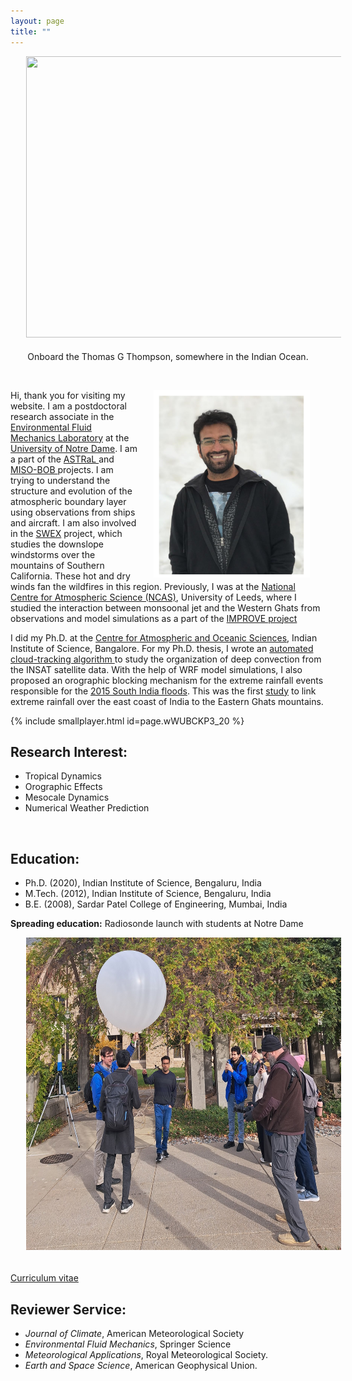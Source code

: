 ```yaml
---
layout: page
title: ""
--- 
```


<html>
<head>
<meta name="viewport" content="width=device-width, initial-scale=1">
<style>
img{
  display: block;
  margin-left: auto;
  margin-right: auto;
  max-width: 100%;
  padding-left: 25px;
  padding-right: 25px;
  padding-bottom: 5px;

}
</style>
</head>
<body>
<p align="center">
<img src="assets/TGT_all.jpg" alt ="" width="900" height="450"> <br>
Onboard the Thomas G Thompson, somewhere in the Indian Ocean. </p><br> 

<p>
<img src="/assets/Jayesh.png" alt ="" width="250" height="300" align='right'>

Hi, thank you for visiting my website. I am a postdoctoral research associate in the <a href="https://efmlab.nd.edu/">Environmental Fluid Mechanics Laboratory</a> at the <a href="https://www.nd.edu/"> University of Notre Dame</a>. I am a part of the <a href="https://efmlab.nd.edu/research/astral/"> ASTRaL </a> and  <a href="https://efmlab.nd.edu/research/miso-bob/"> MISO-BOB </a> projects.  I am trying to understand the structure and evolution of the atmospheric boundary layer using observations from ships and aircraft. I am also involved in the <a href = "https://efmlab.nd.edu/research/swex/">SWEX</a> project, which studies the downslope windstorms over the mountains of Southern California. These hot and dry winds fan the  wildfires in this region. Previously, I was at the <a href="https://ncas.ac.uk/"> National Centre for Atmospheric Science (NCAS)</a>, University of Leeds, where I studied the interaction between monsoonal jet and the Western Ghats from observations and model simulations as a part of the <a  href="http://www.met.reading.ac.uk/~sws05agt/improve/"> IMPROVE project </a> </p>



<p>I did my Ph.D. at the <a href="https://caos.iisc.ac.in/"> Centre for Atmospheric and Oceanic Sciences</a>, Indian Institute of Science, Bangalore. For my Ph.D. thesis, I wrote an <a href="https://jayphd.github.io/tracking/">automated cloud-tracking algorithm </a> to study the organization of deep convection from the INSAT satellite data. With the help of WRF model simulations, I also proposed an orographic blocking mechanism for the extreme rainfall events responsible for the <a href="https://en.wikipedia.org/wiki/2015_South_India_floods"> 2015 South India floods</a>. This was the first <a href="https://doi.org/10.1175/MWR-D-16-0473.1"> study</a> to link extreme rainfall over the east coast of India to the Eastern Ghats mountains. </p> 

<p>
{% include smallplayer.html id=page.wWUBCKP3_20 %}

<h2> Research Interest: </h2>
<ul>
<li> Tropical Dynamics</li>
<li> Orographic Effects</li> 
<li> Mesocale Dynamics </li>
<li> Numerical Weather Prediction </li>
</ul> </p> <br>

<h2>Education:</h2> 
<ul>
<li> Ph.D. (2020), Indian Institute of Science, Bengaluru, India </li>
<li> M.Tech. (2012), Indian Institute of Science, Bengaluru, India </li>
<li> B.E. (2008), Sardar Patel College of Engineering, Mumbai, India </li>
</ul>


<b> Spreading education:</b> Radiosonde launch with students at Notre Dame <br>
<p align="center">
<img src="assets/ND_launch.jpg" alt ="" width="600" height="500"><br> 

<a href="https://drive.google.com/file/d/1HeDbnx6wraPzAjtqf10sOUNfcJlXwvdo/view?usp=drive_link"> Curriculum vitae </a>

<h2>Reviewer Service:</h2> 
<ul>
<li> <em> Journal of Climate</em>, American Meteorological Society  </li>
<li> <em> Environmental Fluid Mechanics</em>, Springer Science  </li>
<li> <em> Meteorological Applications</em>, Royal Meteorological Society. </li>
<li> <em> Earth and Space Science</em>, American Geophysical Union.  </li>


